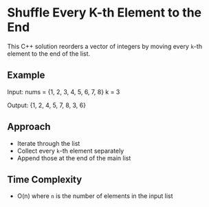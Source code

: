 # Shuffle Every K-th Element to the End

This C++ solution reorders a vector of integers by moving every `k`-th element to the end of the list.

## Example

Input:
nums = {1, 2, 3, 4, 5, 6, 7, 8}
k = 3

Output:
{1, 2, 4, 5, 7, 8, 3, 6}

## Approach

- Iterate through the list
- Collect every `k`-th element separately
- Append those at the end of the main list

## Time Complexity

- O(n) where `n` is the number of elements in the input list